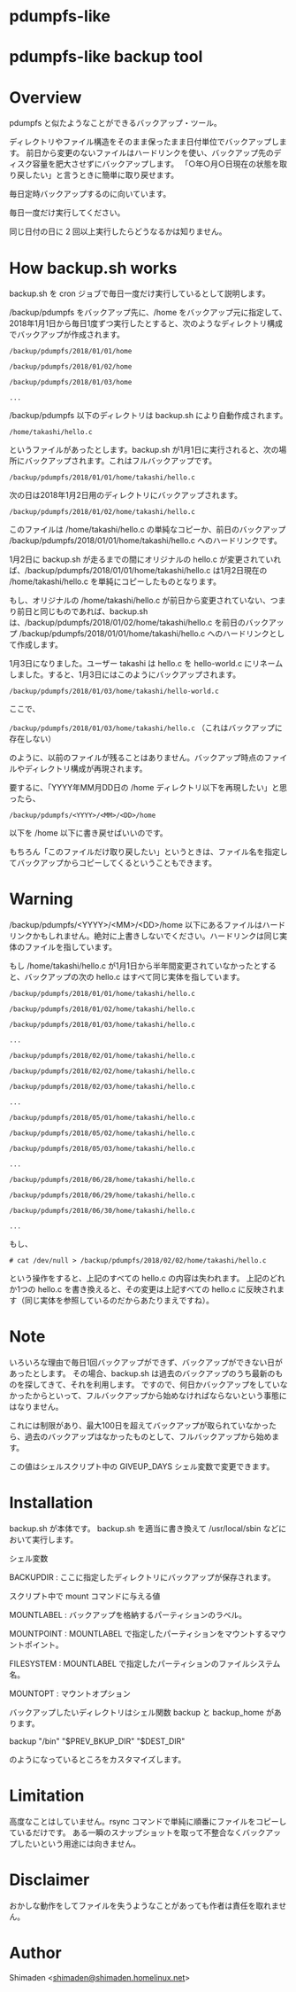 # pdumpfs-like
pdumpfs-like backup tool
========================

# Overview

pdumpfs と似たようなことができるバックアップ・ツール。

ディレクトリやファイル構造をそのまま保ったまま日付単位でバックアップします。
前日から変更のないファイルはハードリンクを使い、バックアップ先のディスク容量を肥大させずにバックアップします。
「○年○月○日現在の状態を取り戻したい」と言うときに簡単に取り戻せます。

毎日定時バックアップするのに向いています。

毎日一度だけ実行してください。

同じ日付の日に 2 回以上実行したらどうなるかは知りません。

# How backup.sh works

backup.sh を cron ジョブで毎日一度だけ実行しているとして説明します。

/backup/pdumpfs をバックアップ先に、/home をバックアップ元に指定して、2018年1月1日から毎日1度ずつ実行したとすると、次のようなディレクトリ構成でバックアップが作成されます。

`/backup/pdumpfs/2018/01/01/home`

`/backup/pdumpfs/2018/01/02/home`

`/backup/pdumpfs/2018/01/03/home`

`...`

/backup/pdumpfs 以下のディレクトリは backup.sh により自動作成されます。

`/home/takashi/hello.c`

というファイルがあったとします。backup.sh が1月1日に実行されると、次の場所にバックアップされます。これはフルバックアップです。

`/backup/pdumpfs/2018/01/01/home/takashi/hello.c`

次の日は2018年1月2日用のディレクトリにバックアップされます。

`/backup/pdumpfs/2018/01/02/home/takashi/hello.c`

このファイルは /home/takashi/hello.c の単純なコピーか、前日のバックアップ /backup/pdumpfs/2018/01/01/home/takashi/hello.c へのハードリンクです。

1月2日に backup.sh が走るまでの間にオリジナルの hello.c が変更されていれば、/backup/pdumpfs/2018/01/01/home/takashi/hello.c は1月2日現在の /home/takashi/hello.c を単純にコピーしたものとなります。

もし、オリジナルの /home/takashi/hello.c が前日から変更されていない、つまり前日と同じものであれば、backup.sh は、/backup/pdumpfs/2018/01/02/home/takashi/hello.c を前日のバックアップ /backup/pdumpfs/2018/01/01/home/takashi/hello.c へのハードリンクとして作成します。

1月3日になりました。ユーザー takashi は hello.c を hello-world.c にリネームしました。すると、1月3日にはこのようにバックアップされます。

`/backup/pdumpfs/2018/01/03/home/takashi/hello-world.c`

ここで、

`/backup/pdumpfs/2018/01/03/home/takashi/hello.c` 
（これはバックアップに存在しない）

のように、以前のファイルが残ることはありません。バックアップ時点のファイルやディレクトリ構成が再現されます。

要するに、「YYYY年MM月DD日の /home ディレクトリ以下を再現したい」と思ったら、

`/backup/pdumpfs/<YYYY>/<MM>/<DD>/home`

以下を /home 以下に書き戻せばいいのです。

もちろん「このファイルだけ取り戻したい」というときは、ファイル名を指定してバックアップからコピーしてくるということもできます。

# Warning
/backup/pdumpfs/&lt;YYYY&gt;/&lt;MM&gt;/&lt;DD&gt;/home 以下にあるファイルはハードリンクかもしれません。絶対に上書きしないでください。ハードリンクは同じ実体のファイルを指しています。

もし /home/takashi/hello.c が1月1日から半年間変更されていなかったとすると、バックアップの次の hello.c はすべて同じ実体を指しています。

`/backup/pdumpfs/2018/01/01/home/takashi/hello.c` 

`/backup/pdumpfs/2018/01/02/home/takashi/hello.c` 

`/backup/pdumpfs/2018/01/03/home/takashi/hello.c` 

`...`

`/backup/pdumpfs/2018/02/01/home/takashi/hello.c` 

`/backup/pdumpfs/2018/02/02/home/takashi/hello.c` 

`/backup/pdumpfs/2018/02/03/home/takashi/hello.c` 

`...`

`/backup/pdumpfs/2018/05/01/home/takashi/hello.c` 

`/backup/pdumpfs/2018/05/02/home/takashi/hello.c` 

`/backup/pdumpfs/2018/05/03/home/takashi/hello.c` 

`...`

`/backup/pdumpfs/2018/06/28/home/takashi/hello.c` 

`/backup/pdumpfs/2018/06/29/home/takashi/hello.c` 

`/backup/pdumpfs/2018/06/30/home/takashi/hello.c` 

`...`

もし、

`# cat /dev/null > /backup/pdumpfs/2018/02/02/home/takashi/hello.c` 

という操作をすると、上記のすべての hello.c の内容は失われます。
上記のどれか1つの hello.c を書き換えると、その変更は上記すべての hello.c に反映されます（同じ実体を参照しているのだからあたりまえですね）。

# Note
いろいろな理由で毎日1回バックアップができず、バックアップができない日があったとします。
その場合、backup.sh は過去のバックアップのうち最新のものを探してきて、それを利用します。
ですので、何日かバックアップをしていなかったからといって、フルバックアップから始めなければならないという事態にはなりません。

これには制限があり、最大100日を超えてバックアップが取られていなかったら、過去のバックアップはなかったものとして、フルバックアップから始めます。

この値はシェルスクリプト中の GIVEUP_DAYS シェル変数で変更できます。


# Installation
backup.sh が本体です。
backup.sh を適当に書き換えて /usr/local/sbin などにおいて実行します。

シェル変数

BACKUPDIR  : ここに指定したディレクトリにバックアップが保存されます。

スクリプト中で mount コマンドに与える値

MOUNTLABEL : バックアップを格納するパーティションのラベル。

MOUNTPOINT : MOUNTLABEL で指定したパーティションをマウントするマウントポイント。

FILESYSTEM : MOUNTLABEL で指定したパーティションのファイルシステム名。

MOUNTOPT   : マウントオプション

バックアップしたいディレクトリはシェル関数 backup と backup_home があります。

backup "/bin" "$PREV_BKUP_DIR" "$DEST_DIR"

のようになっているところをカスタマイズします。

# Limitation
高度なことはしていません。rsync コマンドで単純に順番にファイルをコピーしているだけです。
ある一瞬のスナップショットを取って不整合なくバックアップしたいという用途には向きません。

# Disclaimer
おかしな動作をしてファイルを失うようなことがあっても作者は責任を取れません。

# Author
Shimaden &lt;shimaden@shimaden.homelinux.net&gt;
